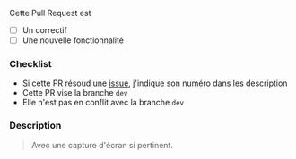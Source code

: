 Cette Pull Request est

- [ ] Un correctif
- [ ] Une nouvelle fonctionnalité

### Checklist

- Si cette PR résoud une [issue](https://github.com/CovidTrackerFr/vitemadose-front/issues), j'indique son numéro dans les description
- Cette PR vise la branche `dev`
- Elle n'est pas en conflit avec la branche `dev`

### Description

> <Ajouter une description de ce que fait cette PR>
> Avec une capture d'écran si pertinent.
